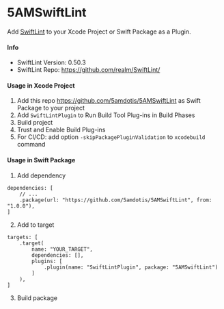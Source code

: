 # 5AMSwiftLint

Add [SwiftLint](https://github.com/realm/SwiftLint/) to your Xcode Project or Swift Package as a Plugin.

#### Info

- SwiftLint Version: 0.50.3
- SwiftLint Repo: https://github.com/realm/SwiftLint/


#### Usage in Xcode Project

1. Add this repo https://github.com/5amdotis/5AMSwiftLint as Swift Package to your project
2. Add `SwiftLintPlugin` to Run Build Tool Plug-ins in Build Phases
3. Build project
4. Trust and Enable Build Plug-ins
5. For CI/CD: add option `-skipPackagePluginValidation` to `xcodebuild` command


#### Usage in Swift Package

1. Add dependency
``` 
dependencies: [
    // ...
    .package(url: "https://github.com/5amdotis/5AMSwiftLint", from: "1.0.0"),
]
```
2. Add to target
```
targets: [
    .target(
        name: "YOUR_TARGET",
        dependencies: [],
        plugins: [
            .plugin(name: "SwiftLintPlugin", package: "5AMSwiftLint")
        ]
    ),
]
```
3. Build package
